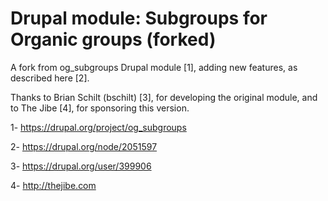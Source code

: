 Drupal module: Subgroups for Organic groups (forked)
====================================================

A fork from og_subgroups Drupal module [1], adding new features, as described here [2].

Thanks to Brian Schilt (bschilt) [3], for developing the original module, and to The Jibe [4], for sponsoring this version.

1- https://drupal.org/project/og_subgroups

2- https://drupal.org/node/2051597

3- https://drupal.org/user/399906

4- http://thejibe.com
